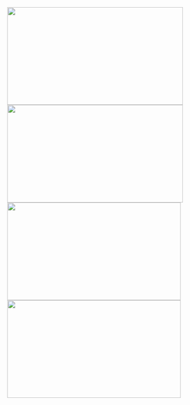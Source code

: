 <div class="row"> 
  <div class="column">
    <img src="images/first-view.webp" width="405" height="225">
    <img src="images/first-view.webp" width="405" height="225">
  </div>
  <div class="column">
    <img src="images/first-view.webp" width="400" height="225">
    <img src="images/first-view.webp" width="400" height="225">
  </div> 
</div>
